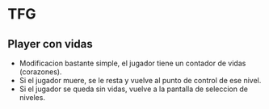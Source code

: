 TFG
==

Player con vidas
----------------

* Modificacion bastante simple, el jugador tiene un contador de vidas (corazones).
* Si el jugador muere, se le resta y vuelve al punto de control de ese nivel.
* Si el jugador se queda sin vidas, vuelve a la pantalla de seleccion de niveles.
